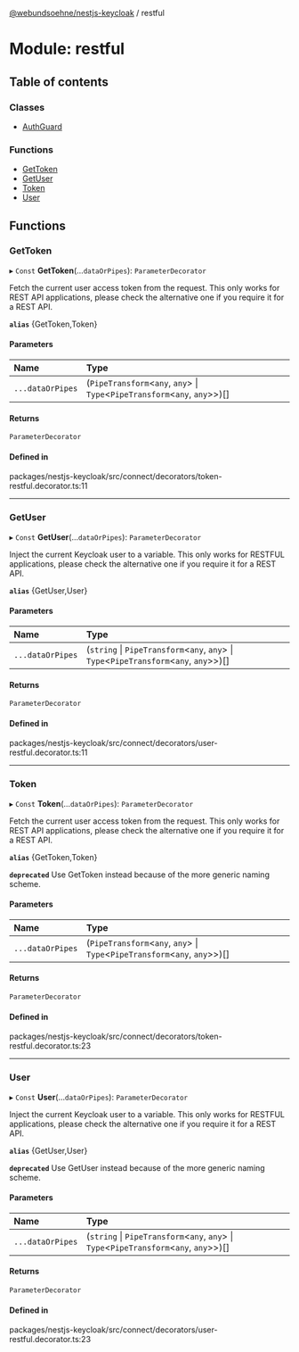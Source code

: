 [@webundsoehne/nestjs-keycloak](../README.md) / restful

# Module: restful

## Table of contents

### Classes

- [AuthGuard](../classes/restful.AuthGuard.md)

### Functions

- [GetToken](restful.md#gettoken)
- [GetUser](restful.md#getuser)
- [Token](restful.md#token)
- [User](restful.md#user)

## Functions

### GetToken

▸ `Const` **GetToken**(...`dataOrPipes`): `ParameterDecorator`

Fetch the current user access token from the request.
This only works for REST API applications, please check the alternative one if you require it for a REST API.

**`alias`** {GetToken,Token}

#### Parameters

| Name | Type |
| :------ | :------ |
| `...dataOrPipes` | (`PipeTransform`<`any`, `any`\> \| `Type`<`PipeTransform`<`any`, `any`\>\>)[] |

#### Returns

`ParameterDecorator`

#### Defined in

packages/nestjs-keycloak/src/connect/decorators/token-restful.decorator.ts:11

___

### GetUser

▸ `Const` **GetUser**(...`dataOrPipes`): `ParameterDecorator`

Inject the current Keycloak user to a variable.
This only works for RESTFUL applications, please check the alternative one if you require it for a REST API.

**`alias`** {GetUser,User}

#### Parameters

| Name | Type |
| :------ | :------ |
| `...dataOrPipes` | (`string` \| `PipeTransform`<`any`, `any`\> \| `Type`<`PipeTransform`<`any`, `any`\>\>)[] |

#### Returns

`ParameterDecorator`

#### Defined in

packages/nestjs-keycloak/src/connect/decorators/user-restful.decorator.ts:11

___

### Token

▸ `Const` **Token**(...`dataOrPipes`): `ParameterDecorator`

Fetch the current user access token from the request.
This only works for REST API applications, please check the alternative one if you require it for a REST API.

**`alias`** {GetToken,Token}

**`deprecated`** Use GetToken instead because of the more generic naming scheme.

#### Parameters

| Name | Type |
| :------ | :------ |
| `...dataOrPipes` | (`PipeTransform`<`any`, `any`\> \| `Type`<`PipeTransform`<`any`, `any`\>\>)[] |

#### Returns

`ParameterDecorator`

#### Defined in

packages/nestjs-keycloak/src/connect/decorators/token-restful.decorator.ts:23

___

### User

▸ `Const` **User**(...`dataOrPipes`): `ParameterDecorator`

Inject the current Keycloak user to a variable.
This only works for RESTFUL applications, please check the alternative one if you require it for a REST API.

**`alias`** {GetUser,User}

**`deprecated`** Use GetUser instead because of the more generic naming scheme.

#### Parameters

| Name | Type |
| :------ | :------ |
| `...dataOrPipes` | (`string` \| `PipeTransform`<`any`, `any`\> \| `Type`<`PipeTransform`<`any`, `any`\>\>)[] |

#### Returns

`ParameterDecorator`

#### Defined in

packages/nestjs-keycloak/src/connect/decorators/user-restful.decorator.ts:23
